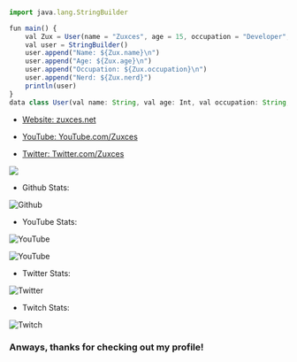 ###
```Javascript
import java.lang.StringBuilder

fun main() {
    val Zux = User(name = "Zuxces", age = 15, occupation = "Developer", nerd = true)
    val user = StringBuilder()
    user.append("Name: ${Zux.name}\n")
    user.append("Age: ${Zux.age}\n")
    user.append("Occupation: ${Zux.occupation}\n")
    user.append("Nerd: ${Zux.nerd}")
    println(user)
}
data class User(val name: String, val age: Int, val occupation: String, val nerd: Boolean)
```

- [Website: zuxces.net](https://zuxces.net/)

- [YouTube: YouTube.com/Zuxces](https://youtube.com/Zuxces)

- [Twitter: Twitter.com/Zuxces](https://twitter.com/Zuxces)



<img src="https://github-readme-stats.vercel.app/api?username=Zuxces&&show_icons=true&title_color=00eaff&icon_color=bb2acf&text_color=daf7dc&bg_color=151515">

- Github Stats:

![Github](https://img.shields.io/github/followers/Zuxces?label=Total%20Followers&style=social)

- YouTube Stats:

![YouTube](https://img.shields.io/youtube/channel/subscribers/UCuVh8Mwe9WcmiVTB_WTbUpw?label=Total%20Subscribers&style=social)

![YouTube](https://img.shields.io/youtube/channel/views/UCuVh8Mwe9WcmiVTB_WTbUpw?label=Total%20Views&style=social)

- Twitter Stats:

![Twitter](https://img.shields.io/twitter/follow/Zuxces?label=Total%20Followers&style=social)

- Twitch Stats:

![Twitch](https://img.shields.io/twitch/status/Zuxces?label=Twitch%20Stream&style=social)

### Anways, thanks for checking out my profile!
